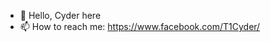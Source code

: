 - 👋 Hello, Cyder here
- 📫 How to reach me: https://www.facebook.com/T1Cyder/

<!---
CyderVII28x03/CyderVII28x03 is a ✨ special ✨ repository because its `README.md` (this file) appears on your GitHub profile.
You can click the Preview link to take a look at your changes.
--->
